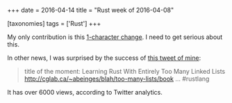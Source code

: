 +++
date = 2016-04-14
title = "Rust week of 2016-04-08"

[taxonomies]
tags = ['Rust']
+++

My only contribution is this [1-character change]. I need to get serious
about this.

In other news, I was surprised by the success of [this tweet of mine][]:

> title of the moment: Learning Rust With Entirely Too Many Linked Lists
> <http://cglab.ca/~abeinges/blah/too-many-lists/book> ... \#rustlang

It has over 6000 views, according to Twitter analytics.

  [1-character change]: https://github.com/rust-lang/rust/pull/32964
  [this tweet of mine]: https://twitter.com/tshepang_dev/status/719556389828476929
